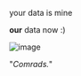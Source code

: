 <!-- ![Silicon27's GitHub stats](https://github-readme-stats.vercel.app/api?username=Silicon27&show_icons=true&theme=tokyonight) -->
<!-- ![Top Langs](https://github-readme-stats.vercel.app/api/top-langs/?username=silicon27&layout=compact) -->

your data is mine


























**our** data now :)

![image](https://github.com/user-attachments/assets/e5fb3fea-7eba-43b3-bf52-bc3c63fa1095)



"*Comrads.*"
